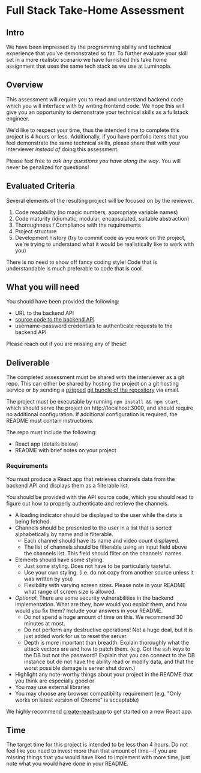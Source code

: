 # Full Stack Take-Home Assessment

## Intro

We have been impressed by the programming ability and technical experience that you've demonstrated so far. 
To further evaluate your skill set in a more realistic scenario we have furnished this take home assignment that uses the same tech stack as we use at Luminopia.

## Overview

This assessment will require you to read and understand backend code which you will interface with by writing frontend code.
We hope this will give you an opportunity to demonstrate your technical skills as a fullstack engineer.

We'd like to respect your time, thus the intended time to complete this project is 4 hours or less.
Additionally, if you have portfolio items that you feel demonstrate the same technical skills, please share that with your interviewer _instead of_ doing this assessment.

Please feel free to *ask any questions you have along the way*. You will never be penalized for questions!

## Evaluated Criteria

Several elements of the resulting project will be focused on by the reviewer.

1. Code readability (no magic numbers, appropriate variable names)
2. Code maturity (idiomatic, modular, encapsulated, suitable abstraction)
3. Thoroughness / Compliance with the requirements
4. Project structure
5. Development history (try to commit code as you work on the project, we're trying to understand what it would be realistically like to work with you)

There is no need to show off fancy coding style! Code that is understandable is much preferable to code that is cool.

## What you will need

You should have been provided the following:

- URL to the backend API
- [source code to the backend API](./src)
- username-password credentials to authenticate requests to the backend API

Please reach out if you are missing any of these!

## Deliverable

The completed assessment must be shared with the interviewer as a git repo.
This can either be shared by hosting the project on a git hosting service 
or by sending a [gzipped](https://www.gnu.org/software/gzip/) [git bundle of the repository](https://git-scm.com/docs/git-bundle) via email.

The project must be executable by running `npm install && npm start`, which should serve the project on http://localhost:3000, and should require no additional configuration.
If additional configuration is required, the README must contain instructions.

The repo must include the following:

- React app (details below)
- README with brief notes on your project

### Requirements

You must produce a React app that retrieves channels data from the backend API and displays them as a filterable list.

You should be provided with the API source code, which you should read to figure out how to properly authenticate and retrieve the channels.

- A loading indicator should be displayed to the user while the data is being fetched.
- Channels should be presented to the user in a list that is sorted alphabetically by name and is filterable.
  - Each channel should have its name and video count displayed.
  - The list of channels should be filterable using an input field above the channels list. This field should filter on the channels' names.
- Elements should have some styling.
  - Just some styling. Does not have to be particularly tasteful.
  - Use your own styling. (i.e. do not copy from another source unless it was written by you)
  - Flexibility with varying screen sizes. Please note in your README what range of screen size is allowed.
- *Optional*: There are some security vulnerabilities in the backend implementation. What are they, how would you exploit them, and how would you fix them? Include your answers in your README.
  - Do not spend a huge amount of time on this. We recommend 30 minutes at most.
  - Do not perform any destructive operations! Not a huge deal, but it is just added work for us to reset the server.
  - Depth is more important than breadth. Explain thoroughly what the attack vectors are and how to patch them. (e.g. Got the ssh keys to the DB but not the password? Explain that you can connect to the DB instance but do not have the ability read or modify data, and that the worst possible damage is server shut down.)
- Highlight any note-worthy things about your project in the README that you think are especially good or 
- You may use external libraries
- You may choose any browser compatibility requirement (e.g. "Only works on latest version of Chrome" is acceptable)

We highly recommend [create-react-app](https://github.com/facebookincubator/create-react-app) to get started on a new React app.

## Time

The target time for this project is intended to be less than 4 hours. Do not feel like you need to invest more than that amount of time--if you are missing things that you would have liked to implement with more time, just note what you would have done in your README.
